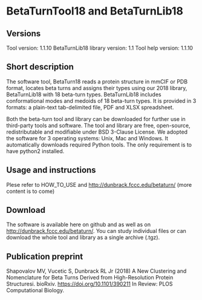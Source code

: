 # BetaTurnTool18 and BetaTurnLib18

## Versions

Tool version: 1.1.10
BetaTurnLib18 library version: 1.1
Tool help version: 1.1.10

## Short description

The software tool, BetaTurn18 reads a protein structure in mmCIF or PDB format, locates beta turns and assigns their types using our 2018 library, BetaTurnLib18 with 18 beta-turn types. BetaTurnLib18 includes conformational modes and medoids of 18 beta-turn types. It is provided in 3 formats: a plain-text tab-delimited file, PDF and XLSX spreadsheet.

Both the beta-turn tool and library can be downloaded for further use in third-party tools and software. The tool and library are free, open-source, redistributable and modifiable under BSD 3-Clause License. We adopted the software for 3 operating systems: Unix, Mac and Windows. It automatically downloads required Python tools. The only requirement is to have python2 installed.

## Usage and instructions

Plese refer to HOW_TO_USE and http://dunbrack.fccc.edu/betaturn/ (more content is to come)

## Download

The software is available here on github and as well as on http://dunbrack.fccc.edu/betaturn/. You can study individual files or can download the whole tool and library as a single archive (.tgz).

## Publication preprint

Shapovalov MV, Vucetic S, Dunbrack RL Jr (2018) A New Clustering and Nomenclature for Beta Turns Derived from High-Resolution Protein Structuresi. bioRxiv. https://doi.org/10.1101/390211 In Review: PLOS Computational Biology.
